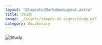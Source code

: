 ```yaml
---
layout: "@layouts/MarkdownLayout.astro"
title: Study
image: ./assets/images-of-signs/study.gif
category: Vocabulary
---
```


![Study](@signs/study.gif)
